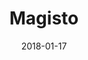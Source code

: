 ---
layout: site
title: "Magisto"
date: 2018-01-17
categories: []
version: 1.5.2
major: 1
minor: 5
patch: 2
slug: magisto
link: https://www.magisto.com/
submitter: lpolepeddi
permalink: /sites/:slug
---